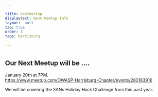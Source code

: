 ```yaml
---

title: nextmeetup
displaytext: Next Meetup Info 
layout:  null
tab: true
order: 1
tags: harrisburg

---
```

#
## Our Next Meetup will be ....

January 20th at 7PM.  
https://www.meetup.com/OWASP-Harrisburg-Chapter/events/283183916

We will be covering the SANs Holiday Hack Challenge from this past year.  
